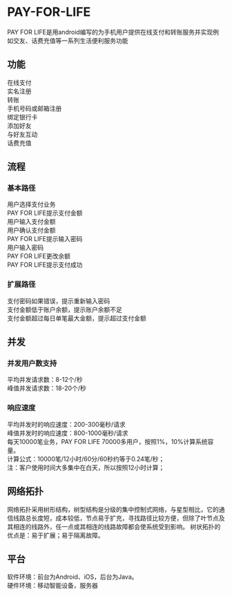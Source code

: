 # PAY-FOR-LIFE
PAY FOR LIFE是用android编写的为手机用户提供在线支付和转账服务并实现例如交友、话费充值等一系列生活便利服务功能
## 功能
在线支付</br>
实名注册</br>
转账</br>
手机号码或邮箱注册</br>
绑定银行卡</br>
添加好友</br>
与好友互动</br>
话费充值
## 流程
### 基本路径
用户选择支付业务</br>
PAY FOR LIFE提示支付金额</br>
用户输入支付金额</br>
用户确认支付金额</br>
PAY FOR LIFE提示输入密码</br>
用户输入密码</br>
PAY FOR LIFE更改余额</br>
PAY FOR LIFE提示支付成功
### 扩展路径
支付密码如果错误，提示重新输入密码</br>
支付金额低于账户余额，提示账户余额不足</br>
支付金额超过每日单笔最大金额，提示超过支付金额
## 并发
### 并发用户数支持
平均并发请求数：8-12个/秒</br>
峰值并发请求数：18-20个/秒
### 响应速度
平均并发时的响应速度：200-300毫秒/请求</br>
峰值并发时的响应速度：800-1000毫秒/请求</br>
每天10000笔业务，PAY FOR LIFE 70000多用户，按照1%，10%计算系统容量。</br>
计算公式：10000笔/12小时/60分/60秒约等于0.24笔/秒；</br>
注：客户使用时间大多集中在白天，所以按照12小时计算；
## 网络拓扑
网络拓扑采用树形结构，树型结构是分级的集中控制式网络，与星型相比，它的通信线路总长度短，成本较低，节点易于扩充，寻找路径比较方便，但除了叶节点及其相连的线路外，任一点或其相连的线路故障都会使系统受到影响。
树状拓扑的优点是：易于扩展；易于隔离故障。
## 平台
软件环境：前台为Android、iOS，后台为Java。</br>
硬件环境：移动智能设备，服务器
